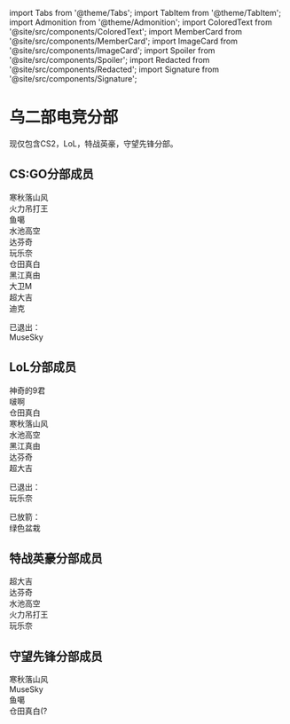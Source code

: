 import Tabs from '@theme/Tabs';
import TabItem from '@theme/TabItem';
import Admonition from '@theme/Admonition';
import ColoredText from '@site/src/components/ColoredText';
import MemberCard from '@site/src/components/MemberCard';
import ImageCard from '@site/src/components/ImageCard';
import Spoiler from '@site/src/components/Spoiler';
import Redacted from '@site/src/components/Redacted';
import Signature from '@site/src/components/Signature';

# 乌二部电竞分部

现仅包含CS2，LoL，特战英豪，守望先锋分部。

## CS:GO分部成员
寒秋落山风\
火力吊打王\
鱼噶\
水池高空\
达芬奇\
玩乐奈\
仓田真白\
黑江真由\
大卫M\
超大吉\
迪克

已退出：\
MuseSky

## LoL分部成员
神奇的9君\
啵啊\
仓田真白\
寒秋落山风\
水池高空\
黑江真由\
达芬奇\
超大吉


已退出：\
玩乐奈

已放箭：\
绿色盆栽

## 特战英豪分部成员
超大吉\
达芬奇\
水池高空\
火力吊打王\
玩乐奈

## 守望先锋分部成员
寒秋落山风\
MuseSky\
鱼噶\
仓田真白(?

